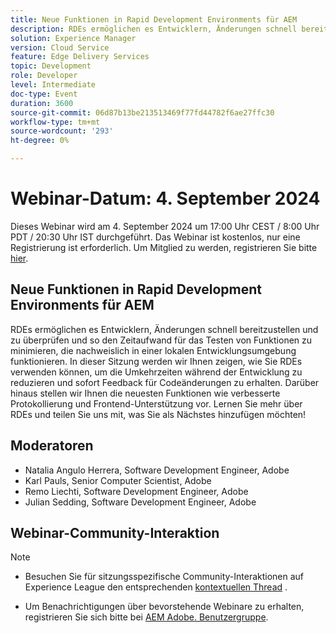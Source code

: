 ```yaml
---
title: Neue Funktionen in Rapid Development Environments für AEM
description: RDEs ermöglichen es Entwicklern, Änderungen schnell bereitzustellen und zu überprüfen und so den Zeitaufwand für das Testen von Funktionen zu minimieren, die nachweislich in einer lokalen Entwicklungsumgebung funktionieren. In dieser Sitzung werden wir Ihnen zeigen, wie Sie RDEs verwenden können, um die Umkehrzeiten während der Entwicklung zu reduzieren und sofort Feedback für Codeänderungen zu erhalten. Darüber hinaus stellen wir Ihnen die neuesten Funktionen wie verbesserte Protokollierung und Frontend-Unterstützung vor. Lernen Sie mehr über RDEs und teilen Sie uns mit, was Sie als Nächstes hinzufügen möchten!
solution: Experience Manager
version: Cloud Service
feature: Edge Delivery Services
topic: Development
role: Developer
level: Intermediate
doc-type: Event
duration: 3600
source-git-commit: 06d87b13be213513469f77fd44782f6ae27ffc30
workflow-type: tm+mt
source-wordcount: '293'
ht-degree: 0%

---
```


# Webinar-Datum: 4. September 2024

Dieses Webinar wird am 4. September 2024 um 17:00 Uhr CEST / 8:00 Uhr PDT / 20:30 Uhr IST durchgeführt.
Das Webinar ist kostenlos, nur eine Registrierung ist erforderlich.
Um Mitglied zu werden, registrieren Sie bitte [hier](https://adobe.ly/4cwc5W4).

## Neue Funktionen in Rapid Development Environments für AEM

RDEs ermöglichen es Entwicklern, Änderungen schnell bereitzustellen und zu überprüfen und so den Zeitaufwand für das Testen von Funktionen zu minimieren, die nachweislich in einer lokalen Entwicklungsumgebung funktionieren. In dieser Sitzung werden wir Ihnen zeigen, wie Sie RDEs verwenden können, um die Umkehrzeiten während der Entwicklung zu reduzieren und sofort Feedback für Codeänderungen zu erhalten. Darüber hinaus stellen wir Ihnen die neuesten Funktionen wie verbesserte Protokollierung und Frontend-Unterstützung vor. Lernen Sie mehr über RDEs und teilen Sie uns mit, was Sie als Nächstes hinzufügen möchten!

## Moderatoren

* Natalia Angulo Herrera, Software Development Engineer, Adobe
* Karl Pauls, Senior Computer Scientist, Adobe
* Remo Liechti, Software Development Engineer, Adobe
* Julian Sedding, Software Development Engineer, Adobe

## Webinar-Community-Interaktion

>[!NOTE]
>
>* Besuchen Sie für sitzungsspezifische Community-Interaktionen auf Experience League den entsprechenden [kontextuellen Thread](https://adobe.ly/3M8MFTE) .
>
>* Um Benachrichtigungen über bevorstehende Webinare zu erhalten, registrieren Sie sich bitte bei [AEM Adobe. Benutzergruppe](https://aem-augs.adobe.com/).
